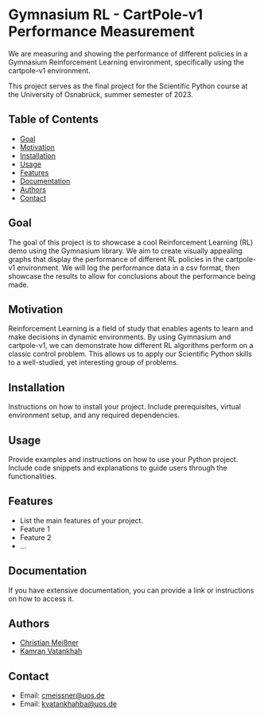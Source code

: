 # Gymnasium RL - CartPole-v1 Performance Measurement

We are measuring and showing the performance of different policies in a Gymnasium Reinforcement Learning environment, specifically using the cartpole-v1 environment.

This project serves as the final project for the Scientific Python course at the University of Osnabrück, summer semester of 2023.


## Table of Contents

- [Goal](#goal)
- [Motivation](#motivation)
- [Installation](#installation)
- [Usage](#usage)
- [Features](#features)
- [Documentation](#documentation)
- [Authors](#authors)
- [Contact](#contact)

## Goal

The goal of this project is to showcase a cool Reinforcement Learning (RL) demo using the Gymnasium library. We aim to create visually appealing graphs that display the performance of different RL policies in the cartpole-v1 environment.
We will log the performance data in a csv format, then showcase the results to allow for conclusions about the performance being made.

## Motivation

Reinforcement Learning is a field of study that enables agents to learn and make decisions in dynamic environments. 
By using Gymnasium and cartpole-v1, we can demonstrate how different RL algorithms perform on a classic control problem. 
This allows us to apply our Scientific Python skills to a well-studied, yet interesting group of problems.

## Installation

Instructions on how to install your project. Include prerequisites, virtual environment setup, and any required dependencies.

## Usage

Provide examples and instructions on how to use your Python project. Include code snippets and explanations to guide users through the functionalities.

## Features

- List the main features of your project.
- Feature 1
- Feature 2
- ...

## Documentation

If you have extensive documentation, you can provide a link or instructions on how to access it.

## Authors

- [Christian Meißner](https://github.com/christian-meissner)
- [Kamran Vatankhah](https://github.com/kamranvat)

## Contact

- Email: cmeissner@uos.de
- Email: kvatankhahba@uos.de





